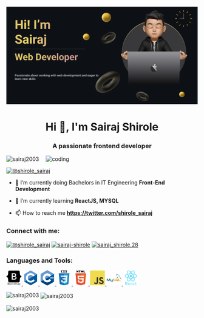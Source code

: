 ![logo](https://github.com/sairaj2003/sairaj2003/blob/main/README%20Github%20Banner%20(Community)%20(1).png)
<h1 align="center">Hi 👋, I'm Sairaj Shirole</h1>
<h3 align="center">A passionate frontend developer</h3>

<img align="right" alt="coding" width=400 src="https://user-images.githubusercontent.com/55389276/140866485-8fb1c876-9a8f-4d6a-98dc-08c4981eaf70.gif">

<p align="left"> <img src="https://komarev.com/ghpvc/?username=sairaj2003&label=Profile%20views&color=0e75b6&style=flat" alt="sairaj2003" /> </p>

<p align="left"> <a href="https://twitter.com/@shirole_sairaj" target="blank"><img src="https://img.shields.io/twitter/follow/@shirole_sairaj?logo=twitter&style=for-the-badge" alt="@shirole_sairaj" /></a> </p>

- 🔭 I’m currently doing Bachelors in IT Engineering **Front-End Development**

- 🌱 I’m currently learning **ReactJS, MYSQL**

- 📫 How to reach me **https://twitter.com/shirole_sairaj**

<h3 align="left">Connect with me:</h3>
<p align="left">
<a href="https://twitter.com/@shirole_sairaj" target="blank"><img align="center" src="https://raw.githubusercontent.com/rahuldkjain/github-profile-readme-generator/master/src/images/icons/Social/twitter.svg" alt="@shirole_sairaj" height="30" width="40" /></a>
<a href="https://linkedin.com/in/sairaj-shirole" target="blank"><img align="center" src="https://raw.githubusercontent.com/rahuldkjain/github-profile-readme-generator/master/src/images/icons/Social/linked-in-alt.svg" alt="sairaj-shirole" height="30" width="40" /></a>
<a href="https://instagram.com/sairaj_shirole.28" target="blank"><img align="center" src="https://raw.githubusercontent.com/rahuldkjain/github-profile-readme-generator/master/src/images/icons/Social/instagram.svg" alt="sairaj_shirole.28" height="30" width="40" /></a>
</p>

<h3 align="left">Languages and Tools:</h3>
<p align="left"> <a href="https://getbootstrap.com" target="_blank" rel="noreferrer"> <img src="https://raw.githubusercontent.com/devicons/devicon/master/icons/bootstrap/bootstrap-plain-wordmark.svg" alt="bootstrap" width="40" height="40"/> </a> <a href="https://www.cprogramming.com/" target="_blank" rel="noreferrer"> <img src="https://raw.githubusercontent.com/devicons/devicon/master/icons/c/c-original.svg" alt="c" width="40" height="40"/> </a> <a href="https://www.w3schools.com/cpp/" target="_blank" rel="noreferrer"> <img src="https://raw.githubusercontent.com/devicons/devicon/master/icons/cplusplus/cplusplus-original.svg" alt="cplusplus" width="40" height="40"/> </a> <a href="https://www.w3schools.com/css/" target="_blank" rel="noreferrer"> <img src="https://raw.githubusercontent.com/devicons/devicon/master/icons/css3/css3-original-wordmark.svg" alt="css3" width="40" height="40"/> </a> <a href="https://www.w3.org/html/" target="_blank" rel="noreferrer"> <img src="https://raw.githubusercontent.com/devicons/devicon/master/icons/html5/html5-original-wordmark.svg" alt="html5" width="40" height="40"/> </a> <a href="https://developer.mozilla.org/en-US/docs/Web/JavaScript" target="_blank" rel="noreferrer"> <img src="https://raw.githubusercontent.com/devicons/devicon/master/icons/javascript/javascript-original.svg" alt="javascript" width="40" height="40"/> </a> <a href="https://www.mysql.com/" target="_blank" rel="noreferrer"> <img src="https://raw.githubusercontent.com/devicons/devicon/master/icons/mysql/mysql-original-wordmark.svg" alt="mysql" width="40" height="40"/> </a> <a href="https://reactjs.org/" target="_blank" rel="noreferrer"> <img src="https://raw.githubusercontent.com/devicons/devicon/master/icons/react/react-original-wordmark.svg" alt="react" width="40" height="40"/> </a> </p>

<p><img align="left" src="https://github-readme-stats.vercel.app/api/top-langs?username=sairaj2003&show_icons=true&locale=en&layout=compact" alt="sairaj2003" /></p>

<p>&nbsp;<img align="center" src="https://github-readme-stats.vercel.app/api?username=sairaj2003&show_icons=true&locale=en" alt="sairaj2003" /></p>

<p><img align="center" src="https://github-readme-streak-stats.herokuapp.com/?user=sairaj2003&" alt="sairaj2003" /></p>
